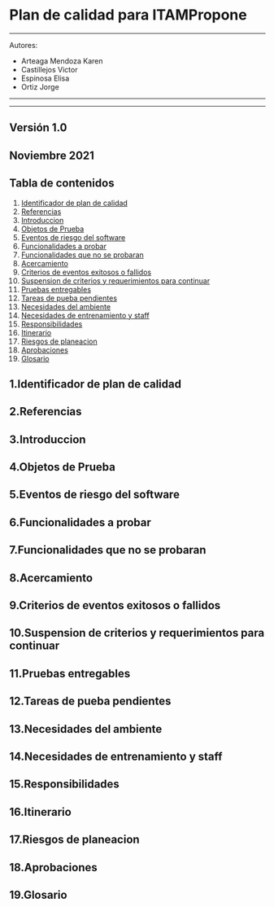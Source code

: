 # Plan de calidad para ITAMPropone
--- 
Autores:
- Arteaga Mendoza Karen
- Castillejos Victor
- Espinosa Elisa
- Ortiz Jorge
---
--- 
Versión 1.0
--- 
Noviembre 2021
---
## Tabla de contenidos
1) [Identificador de plan de calidad](#identificador)
2) [Referencias](#Referencias)
3) [Introduccion](#Introduccion)
4) [Objetos de Prueba](#Objetos)
5) [Eventos de riesgo del software ](#Eventos-de-riesgo)
6) [Funcionalidades a probar ](#Funcionalidades)
7) [Funcionalidades que no se probaran ](#Funcionalidades-no )
8) [Acercamiento](#Acercamiento)
9) [Criterios de eventos exitosos o fallidos ](#Criterios)
10) [Suspension de criterios y requerimientos para continuar  ](#Suspension)
11) [Pruebas entregables](#Pruebas)
12) [Tareas de pueba pendientes ](#Tareas)
13) [Necesidades del ambiente](#ambiente)
14) [Necesidades de entrenamiento y staff](#entrenamiento)
15) [Responsibilidades](#Responsibilidades)
16) [Itinerario](#Itinerario)
17) [Riesgos de planeacion](#Riesgos)
18) [Aprobaciones](#Aprobaciones)
19) [Glosario](#Glosario)
## 1.Identificador de plan de calidad <a name="identificador"></a>
## 2.Referencias <a name="Referencias"></a>
## 3.Introduccion <a name="Introduccion"></a>
## 4.Objetos de Prueba <a name="Objetos"></a>
## 5.Eventos de riesgo del software <a name="Eventos-de-riesgo"></a>
## 6.Funcionalidades a probar <a name="Funcionalidades"></a>
## 7.Funcionalidades que no se probaran <a name="Funcionalidades-no"></a>
## 8.Acercamiento <a name="Acercamiento"></a>
## 9.Criterios de eventos exitosos o fallidos <a name="Criterios"></a>
## 10.Suspension de criterios y requerimientos para continuar <a name="Suspension"></a>
## 11.Pruebas entregables <a name="Pruebas"></a>
## 12.Tareas de pueba pendientes <a name="Tareas"></a>
## 13.Necesidades del ambiente <a name="ambiente"></a>
## 14.Necesidades de entrenamiento y staff <a name="entrenamiento"></a>
## 15.Responsibilidades <a name="Responsibilidades"></a>
## 16.Itinerario <a name="Itinerario"></a>
## 17.Riesgos de planeacion <a name="Riesgos"></a>
## 18.Aprobaciones <a name="Aprobaciones"></a>
## 19.Glosario <a name="Glosario"></a>


